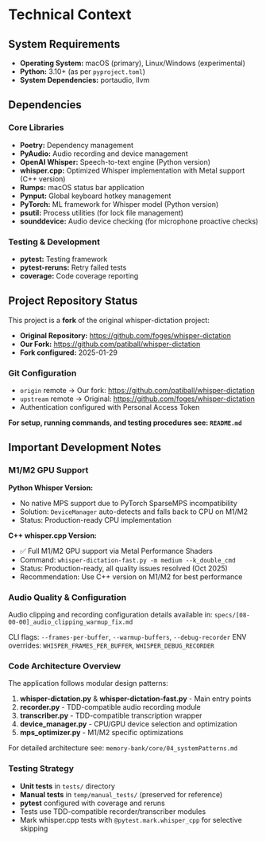 # Technical Context

## System Requirements

- **Operating System:** macOS (primary), Linux/Windows (experimental)
- **Python:** 3.10+ (as per `pyproject.toml`)
- **System Dependencies:** portaudio, llvm

## Dependencies

### Core Libraries
- **Poetry:** Dependency management
- **PyAudio:** Audio recording and device management
- **OpenAI Whisper:** Speech-to-text engine (Python version)
- **whisper.cpp:** Optimized Whisper implementation with Metal support (C++ version)
- **Rumps:** macOS status bar application
- **Pynput:** Global keyboard hotkey management
- **PyTorch:** ML framework for Whisper model (Python version)
- **psutil:** Process utilities (for lock file management)
- **sounddevice:** Audio device checking (for microphone proactive checks)

### Testing & Development
- **pytest:** Testing framework
- **pytest-reruns:** Retry failed tests
- **coverage:** Code coverage reporting

## Project Repository Status

This project is a **fork** of the original whisper-dictation project:
- **Original Repository:** https://github.com/foges/whisper-dictation
- **Our Fork:** https://github.com/patiball/whisper-dictation
- **Fork configured:** 2025-01-29

### Git Configuration
- `origin` remote → Our fork: https://github.com/patiball/whisper-dictation
- `upstream` remote → Original: https://github.com/foges/whisper-dictation
- Authentication configured with Personal Access Token

**For setup, running commands, and testing procedures see: `README.md`**

## Important Development Notes

### M1/M2 GPU Support

**Python Whisper Version:**
- No native MPS support due to PyTorch SparseMPS incompatibility
- Solution: `DeviceManager` auto-detects and falls back to CPU on M1/M2
- Status: Production-ready CPU implementation

**C++ whisper.cpp Version:**
- ✅ Full M1/M2 GPU support via Metal Performance Shaders
- Command: `whisper-dictation-fast.py -m medium --k_double_cmd`
- Status: Production-ready, all quality issues resolved (Oct 2025)
- Recommendation: Use C++ version on M1/M2 for best performance

### Audio Quality & Configuration

Audio clipping and recording configuration details available in: `specs/[08-00-00]_audio_clipping_warmup_fix.md`

CLI flags: `--frames-per-buffer`, `--warmup-buffers`, `--debug-recorder`
ENV overrides: `WHISPER_FRAMES_PER_BUFFER`, `WHISPER_DEBUG_RECORDER`

### Code Architecture Overview

The application follows modular design patterns:

1. **whisper-dictation.py** & **whisper-dictation-fast.py** - Main entry points
2. **recorder.py** - TDD-compatible audio recording module
3. **transcriber.py** - TDD-compatible transcription wrapper
4. **device_manager.py** - CPU/GPU device selection and optimization
5. **mps_optimizer.py** - M1/M2 specific optimizations

For detailed architecture see: `memory-bank/core/04_systemPatterns.md`

### Testing Strategy

- **Unit tests** in `tests/` directory
- **Manual tests** in `temp/manual_tests/` (preserved for reference)
- **pytest** configured with coverage and reruns
- Tests use TDD-compatible recorder/transcriber modules
- Mark whisper.cpp tests with `@pytest.mark.whisper_cpp` for selective skipping
